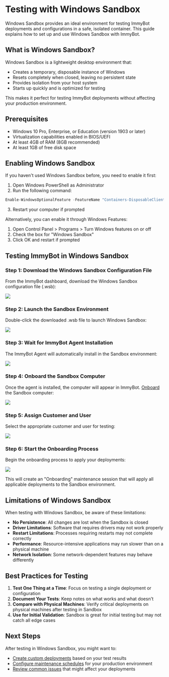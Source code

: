 # Testing with Windows Sandbox

Windows Sandbox provides an ideal environment for testing ImmyBot deployments and configurations in a safe, isolated container. This guide explains how to set up and use Windows Sandbox with ImmyBot.

## What is Windows Sandbox?

Windows Sandbox is a lightweight desktop environment that:
- Creates a temporary, disposable instance of Windows
- Resets completely when closed, leaving no persistent state
- Provides isolation from your host system
- Starts up quickly and is optimized for testing

This makes it perfect for testing ImmyBot deployments without affecting your production environment.

## Prerequisites

- Windows 10 Pro, Enterprise, or Education (version 1903 or later)
- Virtualization capabilities enabled in BIOS/UEFI
- At least 4GB of RAM (8GB recommended)
- At least 1GB of free disk space

## Enabling Windows Sandbox

If you haven't used Windows Sandbox before, you need to enable it first:

1. Open Windows PowerShell as Administrator
2. Run the following command:

```powershell
Enable-WindowsOptionalFeature -FeatureName "Containers-DisposableClientVM" -All -Online -NoRestart
```

3. Restart your computer if prompted

Alternatively, you can enable it through Windows Features:
1. Open Control Panel > Programs > Turn Windows features on or off
2. Check the box for "Windows Sandbox"
3. Click OK and restart if prompted

## Testing ImmyBot in Windows Sandbox

### Step 1: Download the Windows Sandbox Configuration File

From the ImmyBot dashboard, download the Windows Sandbox configuration file (.wsb):

![](./.vitepress/images/2021-03-15-08-29-07.png)

### Step 2: Launch the Sandbox Environment

Double-click the downloaded .wsb file to launch Windows Sandbox:

![](./.vitepress/images/2021-03-15-08-29-35.png)

### Step 3: Wait for ImmyBot Agent Installation

The ImmyBot Agent will automatically install in the Sandbox environment:

![](./.vitepress/images/2021-03-15-08-29-41.png)

### Step 4: Onboard the Sandbox Computer

Once the agent is installed, the computer will appear in ImmyBot. [Onboard](./onboarding.md) the Sandbox computer:

![](./.vitepress/images/2021-03-15-08-30-29.png)

### Step 5: Assign Customer and User

Select the appropriate customer and user for testing:

![](./.vitepress/images/2021-03-15-08-47-28.png)

### Step 6: Start the Onboarding Process

Begin the onboarding process to apply your deployments:

![](./.vitepress/images/2021-03-15-08-37-50.png)

This will create an "Onboarding" maintenance session that will apply all applicable deployments to the Sandbox environment.

## Limitations of Windows Sandbox

When testing with Windows Sandbox, be aware of these limitations:

- **No Persistence**: All changes are lost when the Sandbox is closed
- **Driver Limitations**: Software that requires drivers may not work properly
- **Restart Limitations**: Processes requiring restarts may not complete correctly
- **Performance**: Resource-intensive applications may run slower than on a physical machine
- **Network Isolation**: Some network-dependent features may behave differently

## Best Practices for Testing

1. **Test One Thing at a Time**: Focus on testing a single deployment or configuration
2. **Document Your Tests**: Keep notes on what works and what doesn't
3. **Compare with Physical Machines**: Verify critical deployments on physical machines after testing in Sandbox
4. **Use for Initial Validation**: Sandbox is great for initial testing but may not catch all edge cases

## Next Steps

After testing in Windows Sandbox, you might want to:

- [Create custom deployments](./creating-deployments.md) based on your test results
- [Configure maintenance schedules](./maintenance-updates.md) for your production environment
- [Review common issues](./common-issues.md) that might affect your deployments

